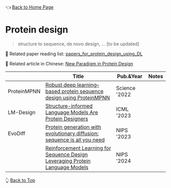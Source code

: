 👈 [Back to Home Page](../README.md/)

# Protein design

> structure to sequence, de novo design, ... [to be updated]

📘 Related paper reading list: [papers_for_protein_design_using_DL](https://github.com/Peldom/papers_for_protein_design_using_DL)

📘 Related article in Chinese: [New Paradigm in Protein Design](https://mp.weixin.qq.com/s/KfAdtdo9Rs4PP-DHlCO7aA)


|   |Title|Pub.&Year|Notes|
|---|-----|---------|-----|
|ProteinMPNN|[Robust deep learning–based protein sequence design using ProteinMPNN](https://www.science.org/doi/10.1126/science.add2187)|Science '2022|
|LM-Design|[Structure-informed Language Models Are Protein Designers](http://biorxiv.org/lookup/doi/10.1101/2023.02.03.526917)|ICML '2023|
|EvoDiff|[Protein generation with evolutionary diffusion: sequence is all you need](http://biorxiv.org/lookup/doi/10.1101/2023.09.11.556673)|NIPS '2023|
||[Reinforcement Learning for Sequence Design Leveraging Protein Language Models](http://arxiv.org/abs/2407.03154)|NIPS '2024|

👆 [Back to Top](#protein-design)
